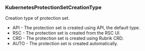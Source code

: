 ### KubernetesProtectionSetCreationType
Creation type of protection set.

- API - The protection set is created using API, the default type.
- RSC - The protection set is created from the RSC UI.
- CRD - The protection set is created using Rubrik CRD.
- AUTO - The protection set is created automatically.
